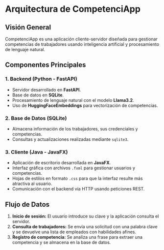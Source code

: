 # Arquitectura de CompetenciApp

## Visión General
CompetenciApp es una aplicación cliente-servidor diseñada para gestionar competencias de trabajadores usando inteligencia artificial y procesamiento de lenguaje natural.

## Componentes Principales

### 1. Backend (Python - FastAPI)
- Servidor desarrollado en **FastAPI**.
- Base de datos en **SQLite**.
- Procesamiento de lenguaje natural con el modelo **Llama3.2**.
- Uso de **HuggingFaceEmbeddings** para vectorización de competencias.

### 2. Base de Datos (SQLite)
- Almacena información de los trabajadores, sus credenciales y competencias.
- Consultas y actualizaciones realizadas mediante `sqlite3`.

### 3. Cliente (Java - JavaFX)
- Aplicación de escritorio desarrollada en **JavaFX**.
- Interfaz gráfica con archivos `.fxml` para gestionar usuarios y competencias.
- Hojas de estilos en formato `.css` para que la interfaz resulte más atractiva al usuario.
- Comunicación con el backend vía HTTP usando peticiones REST.

## Flujo de Datos
1. **Inicio de sesión:** El usuario introduce su clave y la aplicación consulta el servidor.
2. **Consulta de trabajadores:** Se envía una solicitud con una palabra clave y se devuelve una lista de empleados con habilidades afines.
3. **Registro de competencia:** Se analiza una frase para extraer una competencia y se almacena en la base de datos.


